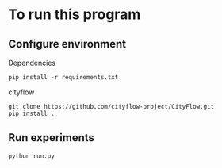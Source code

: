 # To run this program

## Configure environment

Dependencies
```
pip install -r requirements.txt
```

cityflow
```
git clone https://github.com/cityflow-project/CityFlow.git
pip install .
```


## Run experiments

```
python run.py
```